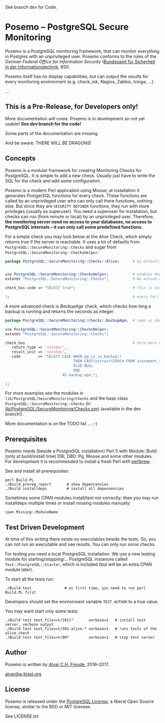 See branch *dev* for Code.

# Posemo – PostgreSQL Secure Monitoring

Posemo is a PostgreSQL monitoring framework, that can monitor everything in Postgres with an unprivileged user. Posemo conforms to the rules of the *German Federal Office for Information Security* ([Bundesamt für Sicherheit in der Informationstechnik](https://www.bsi.bund.de/DE/Home/home_node.html), BSI).

Posemo itself has no display capabilities, but can output the results for every monitoring environment (e.g. check_mk, Nagios, Zabbix, Icinga, …).

…

## This is a Pre-Release, for Developers only!

More documentation will come. Posemo is in development an not yet usable!
**See *dev* branch for the code!**

Some parts of the documentation are missing.

And be aware: THERE WILL BE DRAGONS!


## Concepts

Posemo is a modular framework for creating Monitoring Checks for PostgreSQL. It is simple to add a new check. Usually just have to write the SQL for the check and add some configuration.

Posemo is a modern Perl application using Moose; at installation it generates PostgerSQL functions for every check. These functions are called by an unprivileged user who can only call there functions, nothing else. But since they are `SECURITY DEFINER` functions, they run with more privileges (usually as superuser). You need a superuser for installation, but checks can run (from remote or local) by an unprivileged user. Therefore, **the monitoring server need no access to your databases, no access to PostgreSQL internals – it can only call some predefined functions.**


For a simple check you may look below at the *Alive* Check, which simply returns true if the server is reachable. It uses a lot of defaults from `PostgreSQL::SecureMonitoring::Checks` and sugar from `PostgreSQL::SecureMonitoring::ChecksHelper`:

```perl
package PostgreSQL::SecureMonitoring::Checks::Alive;      # by Default, the name of the check is build from this package name


use PostgreSQL::SecureMonitoring::ChecksHelper;           # enables Moose, exports sugar functions; enables strict&warnings
extends "PostgreSQL::SecureMonitoring::Checks";           # We extend our base class ::Checks

check_has code => "SELECT true";                          # This is our check SQL!

1;                                                        # every Perl module must return (end with) a true value
```


A more advanced check is *BackupAge* check, which checks how long a backup is running and returns the seconds as integer:


```perl
package PostgreSQL::SecureMonitoring::Checks::BackupAge;  # same as above ...

use PostgreSQL::SecureMonitoring::ChecksHelper;
extends "PostgreSQL::SecureMonitoring::Checks";

check_has                                                 # here more options and Code/SQL for the check
   return_type => 'integer',
   result_unit => 'seconds',
   code        => "SELECT CASE WHEN pg_is_in_backup()
                               THEN CAST(extract(EPOCH FROM statement_timestamp() - pg_backup_start_time()) AS integer)
                               ELSE NULL
                               END 
                          AS backup_age;";

1;

```

For more examples see the modules in `lib/PostgreSQL/SecureMonitoring/Checks` and the base class `PostgreSQL::SecureMonitoring::Checks` (in [lib/PostgreSQL/SecureMonitoring/Checks.pm](lib/PostgreSQL/SecureMonitoring/Checks.pm)) (available in the dev branch!).

More documentation is on the TODO list … ;-)


## Prerequisites

Posemo needs (beside a PostgreSQL installation) Perl 5 with Module::Build (only at build/install time) DBI, DBD::Pg, Moose and some other modules. For development it is recommended to install a fresh Perl with [perlbrew](https://perlbrew.pl).

See and install all prerequisites:

```
perl Build.PL
./Build prereq_report       # show depencencies
./Build installdeps         # install all depencencies
```

Sometimes some CPAN modules install/test not correctly; then you may run installdeps multiple times or install missing modules manually:

```
cpan Missing::ModuleName
```


## Test Driven Development

At time of this writing there exists no executables beside the tests. So, you can not run an executable and see results. You can only run some checks.

For testing you need a local PostgreSQL installation. We use a new testing module for starting/stopping/... PostgreSQL instances called `Test::PostgreSQL::Starter`, which is included (but will be an extra CPAN module later).

To start all the tests run:

```
./Build test               # at first time, you need to run perl Build.PL first 
```

Developers should set the environment variable `TEST_AUTHOR` to a true value.

You may want start only some tests:

```
./Build test test_files=t/[01]*       verbose=1   # install test server, verbose output
./Build test test_files=t/501-alive.* verbose=1   # runs tests of the alive check
./Build test test_files=t/99*         verbose=1   # stop test server
```



##  Author

Posemo is written by [Alvar C.H. Freude](http://alvar.a-blast.org/), 2016–2017.

alvar@a-blast.org


## License

Posemo is released under the [PostgreSQL License](https://opensource.org/licenses/postgresql), a liberal Open Source license, similar to the BSD or MIT licenses.

See LICENSE.txt

